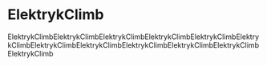 # ElektrykClimb
ElektrykClimbElektrykClimbElektrykClimbElektrykClimbElektrykClimbElektrykClimbElektrykClimbElektrykClimbElektrykClimbElektrykClimbElektrykClimbElektrykClimb
